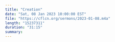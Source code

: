 ```yaml
---
title: "Creation"
date: "Sat, 08 Jan 2023 10:00:00 EST"
file: "https://cflcn.org/sermons/2023-01-08.m4a"
length: "15237311"
duration: "31:15"
summary: 
---
```

